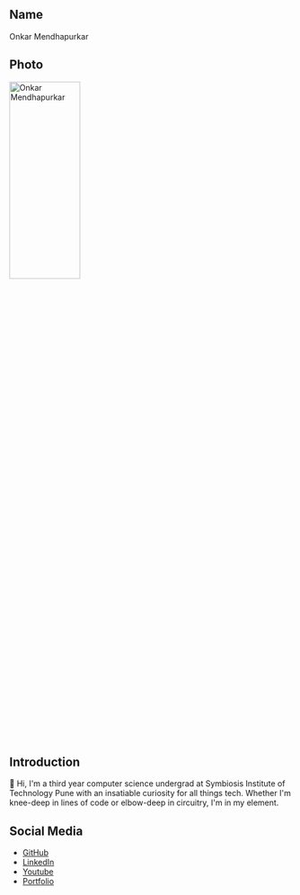 ## Name
Onkar Mendhapurkar

## Photo
<img src="https://avatars.githubusercontent.com/u/61963755?v=4" alt="Onkar Mendhapurkar" width="50%" height="30%">

## Introduction
👋 Hi, I'm a third year computer science undergrad at Symbiosis Institute of Technology Pune with an insatiable curiosity for all things tech. Whether I'm knee-deep in lines of code or elbow-deep in circuitry, I'm in my element.

## Social Media
- [GitHub](https://github.com/onkar69483)
- [LinkedIn](https://www.linkedin.com/in/onkarmendhapurkar/)
- [Youtube](https://www.youtube.com/@OnkarMendhapurkar)
- [Portfolio](https://onkar69483.github.io/Portfolio/)